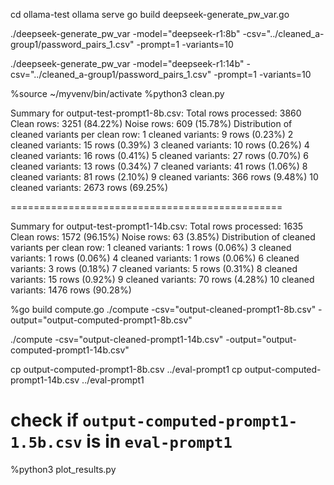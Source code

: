 cd ollama-test
ollama serve
go build deepseek-generate_pw_var.go

./deepseek-generate_pw_var -model="deepseek-r1:8b" -csv="../cleaned_a-group1/password_pairs_1.csv" -prompt=1 -variants=10

./deepseek-generate_pw_var -model="deepseek-r1:14b" -csv="../cleaned_a-group1/password_pairs_1.csv" -prompt=1 -variants=10

%source ~/myvenv/bin/activate
%python3 clean.py

Summary for output-test-prompt1-8b.csv:
  Total rows processed: 3860
  Clean rows: 3251 (84.22%)
  Noise rows: 609 (15.78%)
  Distribution of cleaned variants per clean row:
    1 cleaned variants: 9 rows (0.23%)
    2 cleaned variants: 15 rows (0.39%)
    3 cleaned variants: 10 rows (0.26%)
    4 cleaned variants: 16 rows (0.41%)
    5 cleaned variants: 27 rows (0.70%)
    6 cleaned variants: 13 rows (0.34%)
    7 cleaned variants: 41 rows (1.06%)
    8 cleaned variants: 81 rows (2.10%)
    9 cleaned variants: 366 rows (9.48%)
    10 cleaned variants: 2673 rows (69.25%)

===============================================

Summary for output-test-prompt1-14b.csv:
  Total rows processed: 1635
  Clean rows: 1572 (96.15%)
  Noise rows: 63 (3.85%)
  Distribution of cleaned variants per clean row:
    1 cleaned variants: 1 rows (0.06%)
    3 cleaned variants: 1 rows (0.06%)
    4 cleaned variants: 1 rows (0.06%)
    6 cleaned variants: 3 rows (0.18%)
    7 cleaned variants: 5 rows (0.31%)
    8 cleaned variants: 15 rows (0.92%)
    9 cleaned variants: 70 rows (4.28%)
    10 cleaned variants: 1476 rows (90.28%)


%go build compute.go
./compute -csv="output-cleaned-prompt1-8b.csv" -output="output-computed-prompt1-8b.csv"

./compute -csv="output-cleaned-prompt1-14b.csv" -output="output-computed-prompt1-14b.csv"

cp output-computed-prompt1-8b.csv ../eval-prompt1
cp output-computed-prompt1-14b.csv ../eval-prompt1

# check if `output-computed-prompt1-1.5b.csv` is in `eval-prompt1`

%python3 plot_results.py